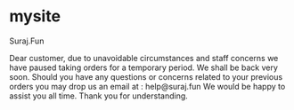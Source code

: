 # mysite
Suraj.Fun
<html>
<body> 
Dear customer, due to unavoidable circumstances and staff concerns we have paused taking orders for a temporary period.
We shall be back very soon.
Should you have any questions or concerns related to your previous orders you may drop us an email at : help@suraj.fun
We would be happy to assist you all time.
Thank you for understanding.
</body>
</html>
